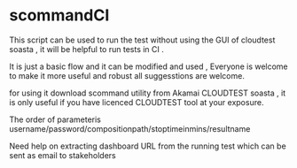 # scommandCI

This script can be used to run the test without using the GUI of cloudtest soasta , it will be helpful to run tests in CI .

It is just a basic flow and it can be modified and used  , Everyone is welcome to make it more useful and robust all suggesstions are welcome.

for using it download scommand utility from Akamai CLOUDTEST soasta , it is only useful if you have licenced CLOUDTEST tool at your exposure.

The order of parameteris username/password/compositionpath/stoptimeinmins/resultname

Need help on extracting dashboard URL from the running test which can be sent as email to stakeholders
